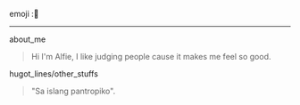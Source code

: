 emoji :🥭
***
about_me
>  Hi I'm Alfie, I like judging people cause it makes me feel so good.

hugot_lines/other_stuffs
> "Sa islang pantropiko".
